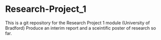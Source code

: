 # Research-Project_1

This is a git repository for the Research Project 1 module (University of Bradford)
Produce an interim report and a sceintific poster of research so far. 
